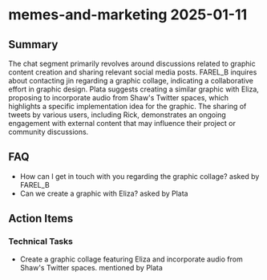 # memes-and-marketing 2025-01-11

## Summary
The chat segment primarily revolves around discussions related to graphic content creation and sharing relevant social media posts. FAREL_B inquires about contacting jin regarding a graphic collage, indicating a collaborative effort in graphic design. Plata suggests creating a similar graphic with Eliza, proposing to incorporate audio from Shaw's Twitter spaces, which highlights a specific implementation idea for the graphic. The sharing of tweets by various users, including Rick, demonstrates an ongoing engagement with external content that may influence their project or community discussions.

## FAQ
- How can I get in touch with you regarding the graphic collage? asked by FAREL_B
- Can we create a graphic with Eliza? asked by Plata

## Action Items

### Technical Tasks
- Create a graphic collage featuring Eliza and incorporate audio from Shaw's Twitter spaces. mentioned by Plata
